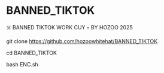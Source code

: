 # BANNED_TIKTOK
☠️ BANNED TIKTOK WORK CUY 💀 BY HOZOO 2025


git clone https://github.com/hozoowhitehat/BANNED_TIKTOK

cd BANNED_TIKTOK

bash ENC.sh
